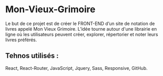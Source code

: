 # Mon-Vieux-Grimoire
Le but de ce projet est de créer le FRONT-END d’un site de notation de livres appelé Mon Vieux Grimoire. L’idée tourne autour d'une librairie en ligne où les utilisateurs peuvent créer, explorer, répertorier et noter leurs livres préférés.

## Tehnos utilisés :
React, React-Router, JavaScript, Jquery, Sass, Responsive, GitHub.

